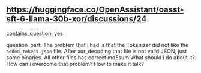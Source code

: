 ## https://huggingface.co/OpenAssistant/oasst-sft-6-llama-30b-xor/discussions/24

contains_question: yes

question_part: The problem that i had is that the Tokenizer did not like the `added_tokens.json` file. After xor_decoding that file is not valid JSON, just some binaries. All other files has correct md5sum  What should i do about it?
How can i overcome that problem? How to make it talk?